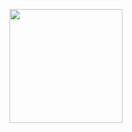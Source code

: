 <p align="center">
  <img width="200" src="https://github.com/user-attachments/assets/9f6963ef-98d7-49b0-8661-34da1e9b0923">
</p>
